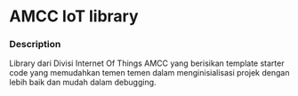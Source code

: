 # AMCC IoT library

### Description

Library dari Divisi Internet Of Things AMCC yang berisikan template starter code yang memudahkan temen temen dalam menginisialisasi projek dengan lebih baik dan mudah dalam debugging.
